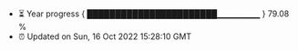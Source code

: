 - ⏳ Year progress { ███████████████████████▁▁▁▁▁▁▁ } 79.08 %
- ⏰ Updated on Sun, 16 Oct 2022 15:28:10 GMT

